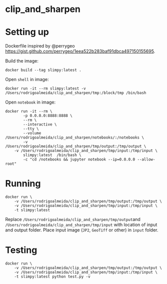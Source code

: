 # clip_and_sharpen

# Setting up
Dockerfile inspired by @perrygeo https://gist.github.com/perrygeo/1eea522b283baf91dbca497150155695.

Build the image:
```
docker build --tag slimpy:latest .
```
Open `shell` in image:
```
docker run -it --rm slimpy:latest -v /Users/rodrigoalmeida/clip_and_sharpen/tmp:/block/tmp /bin/bash
```
Open `notebook` in image:
```
docker run -it --rm \
		-p 0.0.0.0:8888:8888 \
		--rm \
		--interactive \
		--tty \
		--volume /Users/rodrigoalmeida/clip_and_sharpen/notebooks/:/notebooks \
		-v /Users/rodrigoalmeida/clip_and_sharpen/tmp/output:/tmp/output \
    -v /Users/rodrigoalmeida/clip_and_sharpen/tmp/input:/tmp/input \
		slimpy:latest  /bin/bash \
		-c "cd /notebooks && jupyter notebook --ip=0.0.0.0 --allow-root"
```

# Running
```
docker run \
    -v /Users/rodrigoalmeida/clip_and_sharpen/tmp/output:/tmp/output \
    -v /Users/rodrigoalmeida/clip_and_sharpen/tmp/input:/tmp/input \
    -t slimpy:latest
```
Replace `/Users/rodrigoalmeida/clip_and_sharpen/tmp/output`and `/Users/rodrigoalmeida/clip_and_sharpen/tmp/input` with location of input and output folder. Place input image (`JP2`, `GeoTiff` or other) in `ìnput` folder.

# Testing
```
docker run \
    -v /Users/rodrigoalmeida/clip_and_sharpen/tmp/output:/tmp/output \
    -v /Users/rodrigoalmeida/clip_and_sharpen/tmp/input:/tmp/input \
    -t slimpy:latest python test.py -v
```
